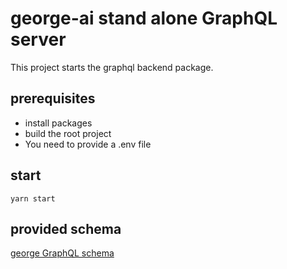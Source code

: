 # george-ai stand alone GraphQL server
This project starts the graphql backend package.

## prerequisites

- install packages
- build the root project
- You need to provide a .env file

## start
```
yarn start
```

## provided schema

[george GraphQL schema](../../packages/pothos-graphql)
